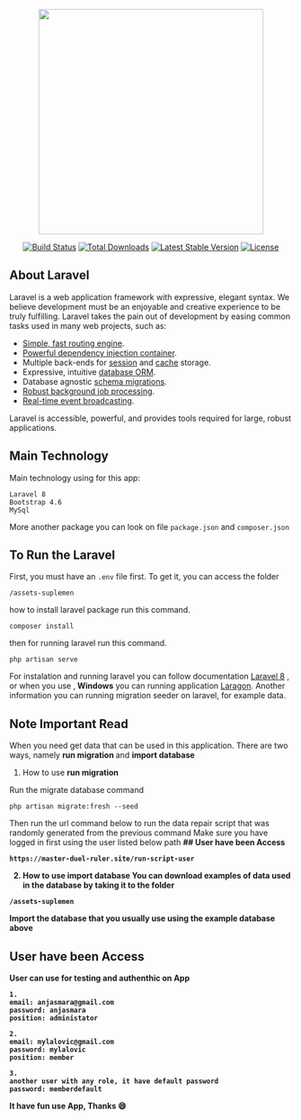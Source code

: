 <p align="center"><a href="https://laravel.com" target="_blank"><img src="https://raw.githubusercontent.com/laravel/art/master/logo-lockup/5%20SVG/2%20CMYK/1%20Full%20Color/laravel-logolockup-cmyk-red.svg" width="400"></a></p>

<p align="center">
<a href="https://travis-ci.org/laravel/framework"><img src="https://travis-ci.org/laravel/framework.svg" alt="Build Status"></a>
<a href="https://packagist.org/packages/laravel/framework"><img src="https://img.shields.io/packagist/dt/laravel/framework" alt="Total Downloads"></a>
<a href="https://packagist.org/packages/laravel/framework"><img src="https://img.shields.io/packagist/v/laravel/framework" alt="Latest Stable Version"></a>
<a href="https://packagist.org/packages/laravel/framework"><img src="https://img.shields.io/packagist/l/laravel/framework" alt="License"></a>
</p>

## About Laravel

Laravel is a web application framework with expressive, elegant syntax. We believe development must be an enjoyable and creative experience to be truly fulfilling. Laravel takes the pain out of development by easing common tasks used in many web projects, such as:

- [Simple, fast routing engine](https://laravel.com/docs/routing).
- [Powerful dependency injection container](https://laravel.com/docs/container).
- Multiple back-ends for [session](https://laravel.com/docs/session) and [cache](https://laravel.com/docs/cache) storage.
- Expressive, intuitive [database ORM](https://laravel.com/docs/eloquent).
- Database agnostic [schema migrations](https://laravel.com/docs/migrations).
- [Robust background job processing](https://laravel.com/docs/queues).
- [Real-time event broadcasting](https://laravel.com/docs/broadcasting).

Laravel is accessible, powerful, and provides tools required for large, robust applications.

## Main Technology

Main technology using for this app: 
```
Laravel 8
Bootstrap 4.6
MySql

```
More another package you can look on file ```package.json``` and ```composer.json```

## To Run the Laravel
First, you must have an  ```.env``` file first. To get it, you can access the folder
```
/assets-suplemen
```

how to install laravel package run this command.
```
composer install
```
then for running laravel run this command.
```
php artisan serve
```

For instalation and running laravel you can follow documentation <a href="https://laravel.com/docs/8.x" target="_blank">Laravel 8</a> , or when you use ,<b> Windows</b> you can running application <a href="https://laragon.org/docs/" target="_blank">Laragon</a>. 
Another information you can running migration seeder on laravel, for example data. 

## Note Important Read
When you need get data that can be used in this application. There are two ways, namely <b> run migration </b> and <b> import database </b>

1. How to use <b> run migration </b> 

Run the migrate database command
```
php artisan migrate:fresh --seed
```
Then run the url command below to run the data repair script that was randomly generated from the previous command
Make sure you have logged in first using the user listed below path <b> ## User have been Access <b>
```
https://master-duel-ruler.site/run-script-user
```
2. How to use <b> import database </b> 
You can download examples of data used in the database by taking it to the folder
```
/assets-suplemen
```
Import the database that you usually use using the example database above

## User have been Access
User can use for testing and authenthic on App
```
1.
email: anjasmara@gmail.com
password: anjasmara
position: administator

2.
email: mylalovic@gmail.com
password: mylalovic
position: member

3. 
another user with any role, it have default password
password: memberdefault
```

It have fun use App, Thanks :smile:
